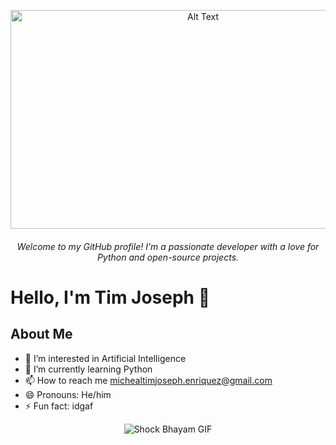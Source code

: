 <p align="center">
  <img src="https://media1.tenor.com/images/72e1cddf75322990389e926462b765b7/tenor.gif?itemid=17006263" alt="Alt Text" width="600" height="350">
</p>

<h6 align="center">Welcome to my GitHub profile! I'm a passionate developer with a love for Python and open-source projects.</h6>


# Hello, I'm Tim Joseph 👋 

## About Me
- 👀 I’m interested in Artificial Intelligence
- 🌱 I’m currently learning Python
- 📫 How to reach me michealtimjoseph.enriquez@gmail.com
- 😄 Pronouns: He/him
- ⚡ Fun fact: idgaf
<p align="center">
  <img src="https://c.tenor.com/0RB85m2pVZAAAAAd/shock-bhayam.gif" alt="Shock Bhayam GIF">
</p>
<!---
michealtimjoseph/michealtimjoseph is a ✨ special ✨ repository because its `README.md` (this file) appears on your GitHub profile.
You can click the Preview link to take a look at your changes.
--->
